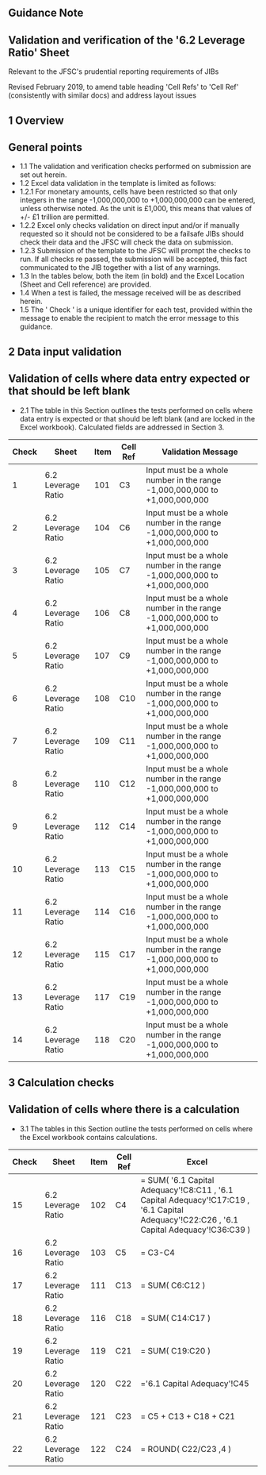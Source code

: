 
## Guidance Note

## Validation and verification of the '6.2 Leverage Ratio' Sheet

Relevant to the JFSC's prudential reporting requirements of JIBs

Revised February 2019, to amend table heading 'Cell Refs' to 'Cell Ref' (consistently with similar docs) and address layout issues

## 1 Overview

## General points

- 1.1 The validation and verification checks performed on submission are set out herein.
- 1.2 Excel data validation in the template is limited as follows:
- 1.2.1 For monetary amounts, cells have been restricted so that only integers in the range -1,000,000,000 to +1,000,000,000 can be entered, unless otherwise noted. As the unit is £1,000, this means that values of +/- £1 trillion are permitted.
- 1.2.2 Excel only checks validation on direct input and/or if manually requested so it should not be considered to be a failsafe JIBs should check their data and the JFSC will check the data on submission.
- 1.2.3 Submission of the template to the JFSC will prompt the checks to run. If all checks re passed, the submission will be accepted, this fact communicated to the JIB together with a list of any warnings.
- 1.3 In the tables below, both the item (in bold) and the Excel Location (Sheet and Cell reference) are provided.
- 1.4 When a test is failed, the message received will be as described herein.
- 1.5 The ' Check ' is a unique identifier for each test, provided within the message to enable the recipient to match the error message to this guidance.

## 2 Data input validation

## Validation of cells where data entry expected or that should be left blank

- 2.1 The table in this Section outlines the tests performed on cells where data entry is expected or that should be left blank (and are locked in the Excel workbook). Calculated fields are addressed in Section 3.

|   Check | Sheet              |   Item | Cell Ref   | Validation Message                                                         |
|---------|--------------------|--------|------------|----------------------------------------------------------------------------|
|       1 | 6.2 Leverage Ratio |    101 | C3         | Input must be a whole number in the range -1,000,000,000 to +1,000,000,000 |
|       2 | 6.2 Leverage Ratio |    104 | C6         | Input must be a whole number in the range -1,000,000,000 to +1,000,000,000 |
|       3 | 6.2 Leverage Ratio |    105 | C7         | Input must be a whole number in the range -1,000,000,000 to +1,000,000,000 |
|       4 | 6.2 Leverage Ratio |    106 | C8         | Input must be a whole number in the range -1,000,000,000 to +1,000,000,000 |
|       5 | 6.2 Leverage Ratio |    107 | C9         | Input must be a whole number in the range -1,000,000,000 to +1,000,000,000 |
|       6 | 6.2 Leverage Ratio |    108 | C10        | Input must be a whole number in the range -1,000,000,000 to +1,000,000,000 |
|       7 | 6.2 Leverage Ratio |    109 | C11        | Input must be a whole number in the range -1,000,000,000 to +1,000,000,000 |
|       8 | 6.2 Leverage Ratio |    110 | C12        | Input must be a whole number in the range -1,000,000,000 to +1,000,000,000 |
|       9 | 6.2 Leverage Ratio |    112 | C14        | Input must be a whole number in the range -1,000,000,000 to +1,000,000,000 |
|      10 | 6.2 Leverage Ratio |    113 | C15        | Input must be a whole number in the range -1,000,000,000 to +1,000,000,000 |
|      11 | 6.2 Leverage Ratio |    114 | C16        | Input must be a whole number in the range -1,000,000,000 to +1,000,000,000 |
|      12 | 6.2 Leverage Ratio |    115 | C17        | Input must be a whole number in the range -1,000,000,000 to +1,000,000,000 |
|      13 | 6.2 Leverage Ratio |    117 | C19        | Input must be a whole number in the range -1,000,000,000 to +1,000,000,000 |
|      14 | 6.2 Leverage Ratio |    118 | C20        | Input must be a whole number in the range -1,000,000,000 to +1,000,000,000 |

## 3 Calculation checks

## Validation of cells where there is a calculation

- 3.1 The tables in this Section outline the tests performed on cells where the Excel workbook contains calculations.

|   Check | Sheet              |   Item | Cell Ref   | Excel                                                                                                                                      |
|---------|--------------------|--------|------------|--------------------------------------------------------------------------------------------------------------------------------------------|
|      15 | 6.2 Leverage Ratio |    102 | C4         | = SUM( '6.1 Capital Adequacy'!C8:C11 , '6.1 Capital Adequacy'!C17:C19 ,  '6.1 Capital Adequacy'!C22:C26 , '6.1 Capital Adequacy'!C36:C39 ) |
|      16 | 6.2 Leverage Ratio |    103 | C5         | = C3-C4                                                                                                                                    |
|      17 | 6.2 Leverage Ratio |    111 | C13        | = SUM( C6:C12 )                                                                                                                            |
|      18 | 6.2 Leverage Ratio |    116 | C18        | = SUM( C14:C17 )                                                                                                                           |
|      19 | 6.2 Leverage Ratio |    119 | C21        | = SUM( C19:C20 )                                                                                                                           |
|      20 | 6.2 Leverage Ratio |    120 | C22        | ='6.1 Capital Adequacy'!C45                                                                                                                |
|      21 | 6.2 Leverage Ratio |    121 | C23        | = C5 + C13 + C18 + C21                                                                                                                     |
|      22 | 6.2 Leverage Ratio |    122 | C24        | = ROUND( C22/C23 ,4 )                                                                                                                      |